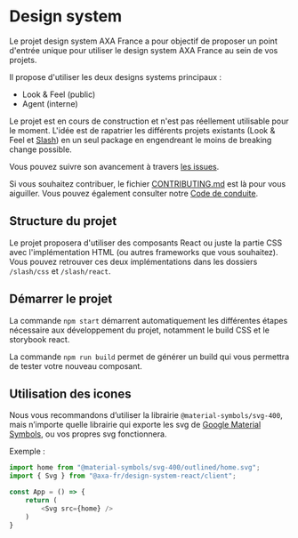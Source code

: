 # Design system

Le projet design system AXA France a pour objectif de proposer un point d'entrée unique pour utiliser le design system AXA France au sein de vos projets.

Il propose d'utiliser les deux designs systems principaux :

- Look & Feel (public)
- Agent (interne)

Le projet est en cours de construction et n'est pas réellement utilisable pour le moment. L'idée est de rapatrier les différents projets existants (Look & Feel et [Slash](https://github.com/AxaFrance/react-toolkit)) en un seul package en engendreant le moins de breaking change possible.

Vous pouvez suivre son avancement à travers [les issues](https://github.com/AxaFrance/design-system/issues).

Si vous souhaitez contribuer, le fichier [CONTRIBUTING.md](./CONTRIBUTING.md) est là pour vous aiguiller.
Vous pouvez également consulter notre [Code de conduite](./CODE_OF_CONDUCT.md).

## Structure du projet

Le projet proposera d'utiliser des composants React ou juste la partie CSS avec l'implémentation HTML (ou autres frameworks que vous souhaitez). Vous pouvez retrouver ces deux implémentations dans les dossiers `/slash/css` et `/slash/react`.

## Démarrer le projet

La commande `npm start` démarrent automatiquement les différentes étapes nécessaire aux développement du projet, notamment le build CSS et le storybook react.

La commande `npm run build` permet de générer un build qui vous permettra de tester votre nouveau composant.

## Utilisation des icones

Nous vous recommandons d’utiliser la librairie `@material-symbols/svg-400`, mais n’importe quelle librairie qui exporte les svg de [Google Material Symbols](https://github.com/google/material-design-icons), ou vos propres svg fonctionnera.

Exemple :

```typescript
import home from "@material-symbols/svg-400/outlined/home.svg";
import { Svg } from "@axa-fr/design-system-react/client";

const App = () => {
    return (
        <Svg src={home} />
    )
}
```
